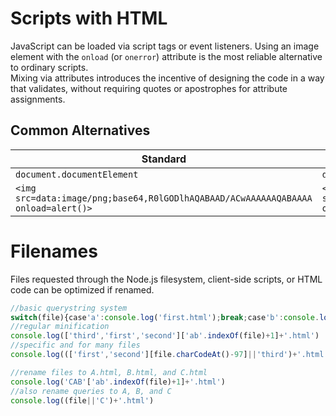 # Scripts with HTML
JavaScript can be loaded via script tags or event listeners. Using an image element with the `onload` (or `onerror`) attribute is the most reliable alternative to ordinary scripts.  
Mixing via attributes introduces the incentive of designing the code in a way that validates, without requiring quotes or apostrophes for attribute assignments.  
## Common Alternatives
Standard | Substitute
------ | ----------
`document.documentElement` | `document.all[0]`
`<img src=data:image/png;base64,R0lGODlhAQABAAD/ACwAAAAAAQABAAAA onload=alert()>` | `<img src style=display:none onerror=alert()>`
# Filenames
Files requested through the Node.js filesystem, client-side scripts, or HTML code can be optimized if renamed.
```js
//basic querystring system
switch(file){case'a':console.log('first.html');break;case'b':console.log('second.html');break;default:console.log('third.html')}
//regular minification
console.log(['third','first','second']['ab'.indexOf(file)+1]+'.html')
//specific and for many files
console.log((['first','second'][file.charCodeAt()-97]||'third')+'.html')

//rename files to A.html, B.html, and C.html
console.log('CAB'['ab'.indexOf(file)+1]+'.html')
//also rename queries to A, B, and C
console.log((file||'C')+'.html')
```
